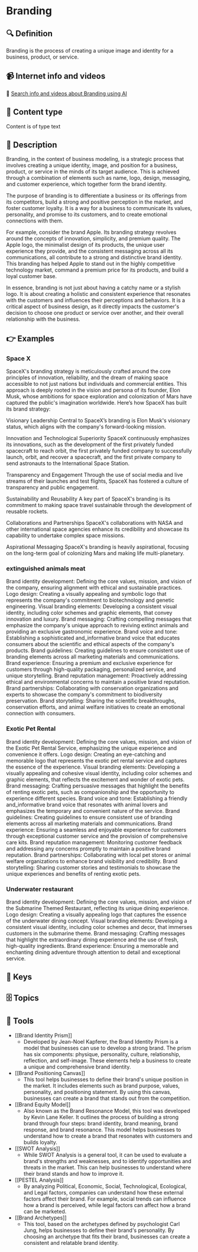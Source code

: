 
# Branding


## 🔍 Definition
Branding is the process of creating a unique image and identity for a business, product, or service.


## 📹 Internet info and videos
🤖 [Search info and videos about Branding using AI](https://www.perplexity.ai/search?q=videos+about+Branding:+Branding+is+the+process+of+creating+a+unique+image+and+identity+for+a+business,+product,+or+service.
)


## 📰 Content type 
Content is of type text

## 📖 Description
  Branding, in the context of business modeling, is a strategic process that involves creating a unique identity, image, and position for a business, product, or service in the minds of its target audience. This is achieved through a combination of elements such as name, logo, design, messaging, and customer experience, which together form the brand identity.
  
  The purpose of branding is to differentiate a business or its offerings from its competitors, build a strong and positive perception in the market, and foster customer loyalty. It is a way for a business to communicate its values, personality, and promise to its customers, and to create emotional connections with them.
  
  For example, consider the brand Apple. Its branding strategy revolves around the concepts of innovation, simplicity, and premium quality. The Apple logo, the minimalist design of its products, the unique user experience they provide, and the consistent messaging across all its communications, all contribute to a strong and distinctive brand identity. This branding has helped Apple to stand out in the highly competitive technology market, command a premium price for its products, and build a loyal customer base.
  
  In essence, branding is not just about having a catchy name or a stylish logo. It is about creating a holistic and consistent experience that resonates with the customers and influences their perceptions and behaviors. It is a critical aspect of business design, as it directly impacts the customer's decision to choose one product or service over another, and their overall relationship with the business.


## 👉 Examples
  ### Space X
  SpaceX's branding strategy is meticulously crafted around the core principles of innovation, reliability, and the dream of making space accessible to not just nations but individuals and commercial entities. This approach is deeply rooted in the vision and persona of its founder, Elon Musk, whose ambitions for space exploration and colonization of Mars have captured the public's imagination worldwide. Here’s how SpaceX has built its brand strategy:
  
  Visionary Leadership
  Central to SpaceX’s branding is Elon Musk's visionary status, which aligns with the company's forward-looking mission.
  
  Innovation and Technological Superiority
  SpaceX continuously emphasizes its innovations, such as the development of the first privately funded spacecraft to reach orbit, the first privately funded company to successfully launch, orbit, and recover a spacecraft, and the first private company to send astronauts to the International Space Station.
  
  Transparency and Engagement
  Through the use of social media and live streams of their launches and test flights, SpaceX has fostered a culture of transparency and public engagement.
  
  Sustainability and Reusability
  A key part of SpaceX's branding is its commitment to making space travel sustainable through the development of reusable rockets.
  
  Collaborations and Partnerships
  SpaceX's collaborations with NASA and other international space agencies enhance its credibility and showcase its capability to undertake complex space missions.
  
  Aspirational Messaging
  SpaceX's branding is heavily aspirational, focusing on the long-term goal of colonizing Mars and making life multi-planetary.
  
  ### 
  
  ### extinguished animals meat
  Brand identity development: Defining the core values, mission, and vision of the company, ensuring alignment with ethical and sustainable practices.
  Logo design: Creating a visually appealing and symbolic logo that represents the company's commitment to biotechnology and genetic engineering.
  Visual branding elements: Developing a consistent visual identity, including color schemes and graphic elements, that convey innovation and luxury.
  Brand messaging: Crafting compelling messages that emphasize the company's unique approach to reviving extinct animals and providing an exclusive gastronomic experience.
  Brand voice and tone: Establishing a sophisticated and_informative brand voice that educates consumers about the scientific and ethical aspects of the company's products.
  Brand guidelines: Creating guidelines to ensure consistent use of branding elements across all marketing materials and communications.
  Brand experience: Ensuring a premium and exclusive experience for customers through high-quality packaging, personalized service, and unique storytelling.
  Brand reputation management: Proactively addressing ethical and environmental concerns to maintain a positive brand reputation.
  Brand partnerships: Collaborating with conservation organizations and experts to showcase the company's commitment to biodiversity preservation.
  Brand storytelling: Sharing the scientific breakthroughs, conservation efforts, and animal welfare initiatives to create an emotional connection with consumers.
  ### Exotic Pet Rental
  Brand identity development: Defining the core values, mission, and vision of the Exotic Pet Rental Service, emphasizing the unique experience and convenience it offers.
  Logo design: Creating an eye-catching and memorable logo that represents the exotic pet rental service and captures the essence of the experience.
  Visual branding elements: Developing a visually appealing and cohesive visual identity, including color schemes and graphic elements, that reflects the excitement and wonder of exotic pets.
  Brand messaging: Crafting persuasive messages that highlight the benefits of renting exotic pets, such as companionship and the opportunity to experience different species.
  Brand voice and tone: Establishing a friendly and_informative brand voice that resonates with animal lovers and emphasizes the temporary and convenient nature of the service.
  Brand guidelines: Creating guidelines to ensure consistent use of branding elements across all marketing materials and communications.
  Brand experience: Ensuring a seamless and enjoyable experience for customers through exceptional customer service and the provision of comprehensive care kits.
  Brand reputation management: Monitoring customer feedback and addressing any concerns promptly to maintain a positive brand reputation.
  Brand partnerships: Collaborating with local pet stores or animal welfare organizations to enhance brand visibility and credibility.
  Brand storytelling: Sharing customer stories and testimonials to showcase the unique experiences and benefits of renting exotic pets.
  ### Underwater restaurant
  Brand identity development: Defining the core values, mission, and vision of the Submarine Themed Restaurant, reflecting its unique dining experience.
  Logo design: Creating a visually appealing logo that captures the essence of the underwater dining concept.
  Visual branding elements: Developing a consistent visual identity, including color schemes and decor, that immerses customers in the submarine theme.
  Brand messaging: Crafting messages that highlight the extraordinary dining experience and the use of fresh, high-quality ingredients.
  Brand experience: Ensuring a memorable and enchanting dining adventure through attention to detail and exceptional service.


## 🔑 Keys
  


## 🗄️ Topics
  


## 🧰 Tools
  - [[Brand Identity Prism]]
    - Developed by Jean-Noel Kapferer, the Brand Identity Prism is a model that businesses can use to develop a strong brand. The prism has six components: physique, personality, culture, relationship, reflection, and self-image. These elements help a business to create a unique and comprehensive brand identity.
  - [[Brand Positioning Canvas]]
    - This tool helps businesses to define their brand's unique position in the market. It includes elements such as brand purpose, values, personality, and positioning statement. By using this canvas, businesses can create a brand that stands out from the competition.
  - [[Brand Equity Model]]
    - Also known as the Brand Resonance Model, this tool was developed by Kevin Lane Keller. It outlines the process of building a strong brand through four steps: brand identity, brand meaning, brand response, and brand resonance. This model helps businesses to understand how to create a brand that resonates with customers and builds loyalty.
  - [[SWOT Analysis]]
    - While SWOT Analysis is a general tool, it can be used to evaluate a brand's strengths and weaknesses, and to identify opportunities and threats in the market. This can help businesses to understand where their brand stands and how to improve it.
  - [[PESTEL Analysis]]
    - By analyzing Political, Economic, Social, Technological, Ecological, and Legal factors, companies can understand how these external factors affect their brand. For example, social trends can influence how a brand is perceived, while legal factors can affect how a brand can be marketed.
  - [[Brand Archetypes]]
    - This tool, based on the archetypes defined by psychologist Carl Jung, helps businesses to define their brand's personality. By choosing an archetype that fits their brand, businesses can create a consistent and relatable brand identity.

